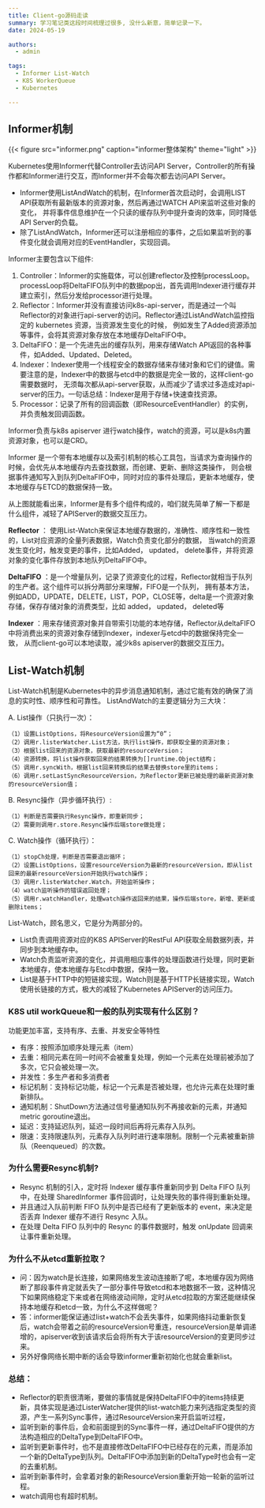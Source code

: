 ```yaml
---
title: Client-go源码走读
summary: 学习笔记类这段时间梳理过很多, 没什么新意，简单记录一下。
date: 2024-05-19

authors:
  - admin

tags:
  - Informer List-Watch
  - K8S WorkerQueue
  - Kubernetes

---
```



## Informer机制

{{< figure src="informer.png" caption="informer整体架构" theme="light" >}}

Kubernetes使用Informer代替Controller去访问API Server，Controller的所有操作都和Informer进行交互，而Informer并不会每次都去访问API Server。 
- Informer使用ListAndWatch的机制，在Informer首次启动时，会调用LIST API获取所有最新版本的资源对象，然后再通过WATCH API来监听这些对象的变化，
并将事件信息维护在一个只读的缓存队列中提升查询的效率，同时降低API Server的负载。 
- 除了ListAndWatch，Informer还可以注册相应的事件，之后如果监听到的事件变化就会调用对应的EventHandler，实现回调。


Informer主要包含以下组件:
1) Controller：Informer的实施载体，可以创建reflector及控制processLoop。processLoop将DeltaFIFO队列中的数据pop出，首先调用Indexer进行缓存并建立索引，然后分发给processor进行处理。
2) Reflector：Informer并没有直接访问k8s-api-server，而是通过一个叫Reflector的对象进行api-server的访问。Reflector通过ListAndWatch监控指定的 kubernetes 资源，当资源发生变化的时候， 
   例如发生了Added资源添加等事件，会将其资源对象存放在本地缓存DeltaFIFO中。
3) DeltaFIFO：是一个先进先出的缓存队列，用来存储Watch API返回的各种事件，如Added、Updated、Deleted。
4) Indexer：Indexer使用一个线程安全的数据存储来存储对象和它们的键值。需要注意的是，Indexer中的数据与etcd中的数据是完全一致的，这样client-go需要数据时，
   无须每次都从api-server获取，从而减少了请求过多造成对api-server的压力。一句话总结：Indexer是用于存储+快速查找资源。
5) Processor：记录了所有的回调函数（即ResourceEventHandler）的实例，并负责触发回调函数。

Informer负责与k8s apiserver 进行watch操作，watch的资源，可以是k8s内置资源对象，也可以是CRD。

Informer 是一个带有本地缓存以及索引机制的核心工具包，当请求为查询操作的时候，会优先从本地缓存内去查找数据，而创建、更新、删除这类操作，
则会根据事件通知写入到队列DeltaFIFO中，同时对应的事件处理后，更新本地缓存，使本地缓存与ETCD的数据保持一致。

从上图就能看出来，Informer是有多个组件构成的，咱们就先简单了解一下都是什么组件，减轻了APIServer的数据交互压力。

**Reflector** ： 使用List-Watch来保证本地缓存数据的，准确性、顺序性和一致性的，List对应资源的全量列表数据，Watch负责变化部分的数据，
当watch的资源发生变化时，触发变更的事件，比如Added， updated， delete事件，并将资源对象的变化事件存放到本地队列DeltaFIFO中。

**DeltaFIFO** ：是一个增量队列，记录了资源变化的过程，Reflector就相当于队列的生产者。这个组件可以拆分两部分来理解，FIFO是一个队列，
拥有基本方法，例如ADD，UPDATE，DELETE，LIST，POP，CLOSE等，delta是一个资源对象存储，保存存储对象的消费类型，比如 added， updated， deleted等

**Indexer** ：用来存储资源对象并自带索引功能的本地存储，Reflector从deltaFIFO中将消费出来的资源对象存储到Indexer，indexer与etcd中的数据保持完全一致，
从而client-go可以本地读取，减少k8s apiserver的数据交互压力。

## List-Watch机制
List-Watch机制是Kubernetes中的异步消息通知机制，通过它能有效的确保了消息的实时性、顺序性和可靠性。
ListAndWatch的主要逻辑分为三大块：

A. List操作（只执行一次）：
```
（1）设置ListOptions，将ResourceVersion设置为“0”；
（2）调用r.listerWatcher.List方法，执行list操作，即获取全量的资源对象；
（3）根据list回来的资源对象，获取最新的resourceVersion；
（4）资源转换，将list操作获取回来的结果转换为[]runtime.Object结构；
（5）调用r.syncWith，根据list回来转换后的结果去替换store里的items；
（6）调用r.setLastSyncResourceVersion，为Reflector更新已被处理的最新资源对象的resourceVersion值；
```
B. Resync操作（异步循环执行）:
```
（1）判断是否需要执行Resync操作，即重新同步；
（2）需要则调用r.store.Resync操作后端store做处理；
```

C. Watch操作（循环执行）：
```
（1）stopCh处理，判断是否需要退出循环；
（2）设置ListOptions，设置resourceVersion为最新的resourceVersion，即从list回来的最新resourceVersion开始执行watch操作；
（3）调用r.listerWatcher.Watch，开始监听操作；
（4）watch监听操作的错误返回处理；
（5）调用r.watchHandler，处理watch操作返回来的结果，操作后端store，新增、更新或删除items；
```

List-Watch，顾名思义，它是分为两部分的。 

- List负责调用资源对应的K8S APIServer的RestFul API获取全局数据列表，并同步到本地缓存中。
- Watch负责监听资源的变化，并调用相应事件的处理函数进行处理，同时更新本地缓存，使本地缓存与Etcd中数据，保持一致。
- List是基于HTTP中的短链接实现，Watch则是基于HTTP长链接实现，Watch使用长链接的方式，极大的减轻了Kubernetes APIServer的访问压力。

### K8S util workQueue和一般的队列实现有什么区别？
功能更加丰富，支持有序、去重、并发安全等特性
* 有序：按照添加顺序处理元素（item）
* 去重：相同元素在同一时间不会被重复处理，例如一个元素在处理前被添加了多次，它只会被处理一次。
* 并发性：多生产者和多消费者
* 标记机制：支持标记功能，标记一个元素是否被处理，也允许元素在处理时重新排队。
* 通知机制：ShutDown方法通过信号量通知队列不再接收新的元素，并通知metric goroutine退出。
* 延迟：支持延迟队列，延迟一段时间后再将元素存入队列。
* 限速：支持限速队列，元素存入队列时进行速率限制。限制一个元素被重新排队（Reenqueued）的次数。

### 为什么需要Resync机制?
- Resync 机制的引入，定时将 Indexer 缓存事件重新同步到 Delta FIFO 队列中，在处理 SharedInformer 事件回调时，让处理失败的事件得到重新处理。
- 并且通过入队前判断 FIFO 队列中是否已经有了更新版本的 event，来决定是否丢弃 Indexer 缓存不进行 Resync 入队。
- 在处理 Delta FIFO 队列中的 Resync 的事件数据时，触发 onUpdate 回调来让事件重新处理。


### 为什么不从etcd重新拉取？
* 问：因为watch是长连接，如果网络发生波动连接断了呢，本地缓存因为网络断了那段事件肯定就丢失了一部分事件导致etcd和本地数据不一致，这种情况下如果网络稳定下来或者在网络波动间隙，定时从etcd拉取的方案还能继续保持本地缓存和etcd一致，为什么不这样做呢？
* 答：informer能保证通过list+watch不会丢失事件，如果网络抖动重新恢复后，watch会带着之前的resourceVersion号重连，resourceVersion是单调递增的，apiserver收到该请求后会将所有大于该resourceVersion的变更同步过来。　
* 另外好像网络长期中断的话会导致informer重新初始化也就会重新list。

### 总结：
- Reflector的职责很清晰，要做的事情就是保持DeltaFIFO中的items持续更新，具体实现是通过ListerWatcher提供的list-watch能力来列选指定类型的资源，产生一系列Sync事件，通过ResourceVersion来开启监听过程，
- 监听到新的事件后，会和前面提到的Sync事件一样，通过DeltaFIFO提供的方法构造相应的DeltaType到DeltaFIFO中。
- 监听到更新事件时，也不是直接修改DeltaFIFO中已经存在的元素，而是添加一个新的DeltaType到队列。DeltaFIFO中添加到新的DeltaType时也会有一定的去重机制。
- 监听到新事件时，会拿着对象的新ResourceVersion重新开始一轮新的监听过程。
- watch调用也有超时机制。